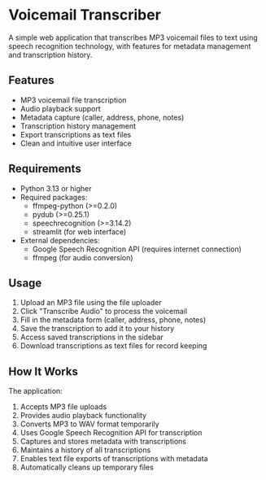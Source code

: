 # Voicemail Transcriber

A simple web application that transcribes MP3 voicemail files to text using speech recognition technology, with features for metadata management and transcription history.

## Features

- MP3 voicemail file transcription
- Audio playback support
- Metadata capture (caller, address, phone, notes)
- Transcription history management
- Export transcriptions as text files
- Clean and intuitive user interface

## Requirements

- Python 3.13 or higher
- Required packages:
  - ffmpeg-python (>=0.2.0)
  - pydub (>=0.25.1)
  - speechrecognition (>=3.14.2)
  - streamlit (for web interface)
- External dependencies:
  - Google Speech Recognition API (requires internet connection)
  - ffmpeg (for audio conversion)

## Usage

1. Upload an MP3 file using the file uploader
2. Click "Transcribe Audio" to process the voicemail
3. Fill in the metadata form (caller, address, phone, notes)
4. Save the transcription to add it to your history
5. Access saved transcriptions in the sidebar
6. Download transcriptions as text files for record keeping

## How It Works

The application:

1. Accepts MP3 file uploads
2. Provides audio playback functionality
3. Converts MP3 to WAV format temporarily
4. Uses Google Speech Recognition API for transcription
5. Captures and stores metadata with transcriptions
6. Maintains a history of all transcriptions
7. Enables text file exports of transcriptions with metadata
8. Automatically cleans up temporary files
